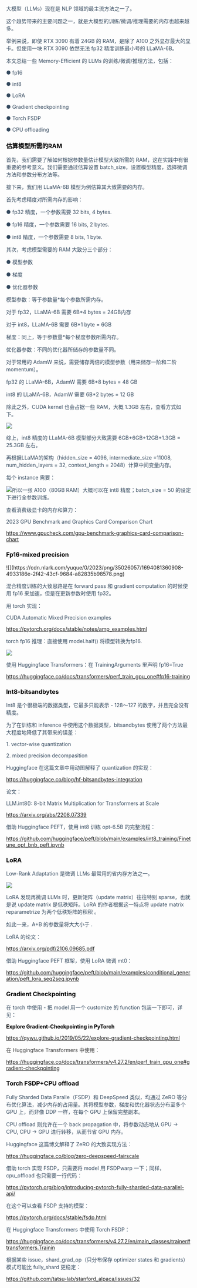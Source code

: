 <font style="color:rgb(52, 73, 94);">大模型（LLMs）现在是 NLP 领域的最主流方法之一了。</font>

<font style="color:rgb(52, 73, 94);">这个趋势带来的主要问题之一，就是大模型的训练/微调/推理需要的内存也越来越多。</font>

<font style="color:rgb(52, 73, 94);">举例来说，即使 RTX 3090 有着 24GB 的 RAM，是除了 A100 之外显存最大的显卡。但使用一块 RTX 3090 依然无法 fp32 精度训练最小号的 LLaMA-6B。</font>

<font style="color:rgb(52, 73, 94);">本文总结一些 Memory-Efficient 的 LLMs 的训练/微调/推理方法，包括：</font>

<font style="color:rgb(52, 73, 94);">● fp16</font>

<font style="color:rgb(52, 73, 94);">● int8</font>

<font style="color:rgb(52, 73, 94);">● LoRA</font>

<font style="color:rgb(52, 73, 94);">● Gradient checkpointing</font>

<font style="color:rgb(52, 73, 94);">● Torch FSDP</font>

<font style="color:rgb(52, 73, 94);">● CPU offloading</font>

### <font style="color:rgb(0, 0, 0);">估算模型所需的RAM</font><font style="color:rgb(63, 63, 63);"></font>
<font style="color:rgb(52, 73, 94);">首先，我们需要了解如何根据参数量估计模型大致所需的 RAM，这在实践中有很重要的参考意义。我们需要通过估算设置 batch_size，设置模型精度，选择微调方法和参数分布方法等。</font>

<font style="color:rgb(52, 73, 94);">接下来，我们用 LLaMA-6B 模型为例估算其大致需要的内存。</font>

<font style="color:rgb(52, 73, 94);">首先考虑精度对所需内存的影响：</font>

<font style="color:rgb(52, 73, 94);">● fp32 精度，一个参数需要 32 bits, 4 bytes.</font>

<font style="color:rgb(52, 73, 94);">● fp16 精度，一个参数需要 16 bits, 2 bytes.</font>

<font style="color:rgb(52, 73, 94);">● int8 精度，一个参数需要 8 bits, 1 byte.</font>

<font style="color:rgb(52, 73, 94);">其次，考虑模型需要的 RAM 大致分三个部分：</font>

<font style="color:rgb(52, 73, 94);">● 模型参数</font>

<font style="color:rgb(52, 73, 94);">● 梯度</font>

<font style="color:rgb(52, 73, 94);">● 优化器参数</font>

<font style="color:rgb(52, 73, 94);">模型参数：等于参数量*每个参数所需内存。</font>

<font style="color:rgb(52, 73, 94);">对于 fp32，LLaMA-6B 需要 6B*4 bytes = 24GB内存</font>

<font style="color:rgb(52, 73, 94);">对于 int8，LLaMA-6B 需要 6B*1 byte = 6GB</font>

<font style="color:rgb(52, 73, 94);">梯度：同上，等于参数量*每个梯度参数所需内存。</font>

<font style="color:rgb(52, 73, 94);">优化器参数：不同的优化器所储存的参数量不同。</font>

<font style="color:rgb(52, 73, 94);">对于常用的 AdamW 来说，需要储存两倍的模型参数（用来储存一阶和二阶momentum）。</font>

<font style="color:rgb(52, 73, 94);">fp32 的 LLaMA-6B，AdamW 需要 6B*8 bytes = 48 GB</font>

<font style="color:rgb(52, 73, 94);">int8 的 LLaMA-6B，AdamW 需要 6B*2 bytes = 12 GB</font>

<font style="color:rgb(52, 73, 94);">除此之外，CUDA kernel 也会占据一些 RAM，大概 1.3GB 左右，查看方式如下。</font>

![](https://cdn.nlark.com/yuque/0/2023/png/35026057/1694081360947-e0e858e4-eb34-4fa5-81f1-d6e0ad9a59c1.png)

<font style="color:rgb(52, 73, 94);">综上，int8 精度的 LLaMA-6B 模型部分大致需要 6GB+6GB+12GB+1.3GB = 25.3GB 左右。</font>

<font style="color:rgb(52, 73, 94);">再根据LLaMA的架构（hidden_size = 4096, intermediate_size =11008, num_hidden_layers = 32, context_length = 2048）计算中间变量内存。</font>

<font style="color:rgb(52, 73, 94);">每个 instance 需要：  
</font>

![](https://cdn.nlark.com/yuque/0/2023/png/35026057/1694081361017-efa9dbc3-aeca-44cb-94aa-3e70b9f0e5d2.png)<font style="color:rgb(52, 73, 94);">所以一张 A100（80GB RAM）大概可以在 int8 精度；batch_size = 50 的设定下进行全参数训练。</font>

<font style="color:rgb(52, 73, 94);">查看消费级显卡的内存和算力：</font>

<font style="color:rgb(52, 73, 94);">2023 GPU Benchmark and Graphics Card Comparison Chart</font>

<font style="color:rgb(52, 73, 94);">https://www.gpucheck.com/gpu-benchmark-graphics-card-comparison-chart</font>

### <font style="color:rgb(0, 0, 0);">Fp16-mixed precision</font><font style="color:rgb(52, 73, 94);">  
</font>
![](https://cdn.nlark.com/yuque/0/2023/png/35026057/1694081360908-4933186e-2f42-43cf-9684-a82835b98578.png)

<font style="color:rgb(52, 73, 94);">混合精度训练的大致思路是在 forward pass 和 gradient computation 的时候使用 fp16 来加速，但是在更新参数时使用 fp32。</font>

<font style="color:rgb(52, 73, 94);">用 torch 实现：</font>

<font style="color:rgb(52, 73, 94);">CUDA Automatic Mixed Precision examples</font>

<font style="color:rgb(52, 73, 94);">https://pytorch.org/docs/stable/notes/amp_examples.html</font>

<font style="color:rgb(52, 73, 94);">torch fp16 推理：直接使用 model.half() 将模型转换为fp16.</font>

![](https://cdn.nlark.com/yuque/0/2023/png/35026057/1694081362731-db3e6c3b-6db7-4b21-a389-f2f8acb5ce2a.png)<font style="color:rgba(0, 0, 0, 0.9);"></font>

<font style="color:rgb(52, 73, 94);">使用 Huggingface Transformers：在 TrainingArguments 里声明 fp16=True</font>

<font style="color:rgb(52, 73, 94);">https://huggingface.co/docs/transformers/perf_train_gpu_one#fp16-training</font>

### <font style="color:rgb(0, 0, 0);">Int8-bitsandbytes</font><font style="color:rgb(63, 63, 63);"></font>
<font style="color:rgb(52, 73, 94);">Int8 是个很极端的数据类型，它最多只能表示 - 128～127 的数字，并且完全没有精度。</font>

<font style="color:rgb(52, 73, 94);">为了在训练和 inference 中使用这个数据类型，bitsandbytes 使用了两个方法最大程度地降低了其带来的误差：</font>

<font style="color:rgb(52, 73, 94);">1. vector-wise quantization</font>

<font style="color:rgb(52, 73, 94);">2. mixed precision decompasition</font>

<font style="color:rgb(52, 73, 94);">Huggingface 在这篇文章中用动图解释了 quantization 的实现：</font>

<font style="color:rgb(52, 73, 94);">https://huggingface.co/blog/hf-bitsandbytes-integration</font>

<font style="color:rgb(52, 73, 94);">论文：</font>

<font style="color:rgb(52, 73, 94);">LLM.int8(): 8-bit Matrix Multiplication for Transformers at Scale</font>

<font style="color:rgb(52, 73, 94);">https://arxiv.org/abs/2208.07339</font>

<font style="color:rgb(52, 73, 94);">借助 Huggingface PEFT，使用 int8 训练 opt-6.5B 的完整流程：</font>

<font style="color:rgb(52, 73, 94);">https://github.com/huggingface/peft/blob/main/examples/int8_training/Finetune_opt_bnb_peft.ipynb</font>

### <font style="color:rgb(0, 0, 0);">LoRA</font><font style="color:rgb(63, 63, 63);"></font>
<font style="color:rgb(52, 73, 94);">Low-Rank Adaptation 是微调 LLMs 最常用的省内存方法之一。</font>

![](https://cdn.nlark.com/yuque/0/2023/png/35026057/1694081362823-747882ca-d6ca-41a7-8b32-ed7ba46f640d.png)

<font style="color:rgb(52, 73, 94);">LoRA 发现再微调 LLMs 时，更新矩阵（update matrix）往往特别 sparse，也就是说 update matrix 是低秩矩阵。LoRA 的作者根据这一特点将 update matrix reparametrize 为两个低秩矩阵的积积 。</font>

<font style="color:rgb(52, 73, 94);">如此一来，A+B 的参数量将大大小于 .</font>

<font style="color:rgb(52, 73, 94);">LoRA 的论文：</font>

<font style="color:rgb(52, 73, 94);">https://arxiv.org/pdf/2106.09685.pdf</font>

<font style="color:rgb(52, 73, 94);">借助 Huggingface PEFT 框架，使用 LoRA 微调 mt0：</font>

<font style="color:rgb(52, 73, 94);">https://github.com/huggingface/peft/blob/main/examples/conditional_generation/peft_lora_seq2seq.ipynb</font>

### <font style="color:rgb(0, 0, 0);">Gradient Checkpointing</font>
<font style="color:rgb(52, 73, 94);">在 torch 中使用 - 把 model 用一个 customize 的 function 包装一下即可，详见：</font>

**<font style="color:rgb(0, 0, 0);">Explore Gradient-Checkpointing in PyTorch</font>**

<font style="color:rgb(52, 73, 94);">https://qywu.github.io/2019/05/22/explore-gradient-checkpointing.html</font>

<font style="color:rgb(63, 63, 63);">在 Huggingface Transformers 中使用：</font>

<font style="color:rgb(52, 73, 94);">https://huggingface.co/docs/transformers/v4.27.2/en/perf_train_gpu_one#gradient-checkpointing</font>

### <font style="color:rgb(0, 0, 0);">Torch FSDP+CPU offload</font>
<font style="color:rgb(52, 73, 94);">Fully Sharded Data Paralle（FSDP）和 DeepSpeed 类似，均通过 ZeRO 等分布优化算法，减少内存的占用量。其将模型参数，梯度和优化器状态分布至多个 GPU 上，而非像 DDP 一样，在每个 GPU 上保留完整副本。</font>

<font style="color:rgb(52, 73, 94);">CPU offload 则允许在一个 back propagation 中，将参数动态地从 GPU -> CPU, CPU -> GPU 进行转移，从而节省 GPU 内存。</font>

<font style="color:rgb(52, 73, 94);">Huggingface 这篇博文解释了 ZeRO 的大致实现方法：</font>

<font style="color:rgb(52, 73, 94);">https://huggingface.co/blog/zero-deepspeed-fairscale</font>

<font style="color:rgb(52, 73, 94);">借助 torch 实现 FSDP，只需要将 model 用 FSDPwarp 一下；同样，cpu_offload 也只需要一行代码：</font>

<font style="color:rgb(52, 73, 94);">https://pytorch.org/blog/introducing-pytorch-fully-sharded-data-parallel-api/</font>

<font style="color:rgb(52, 73, 94);">在这个可以查看 FSDP 支持的模型：</font>

<font style="color:rgb(52, 73, 94);">https://pytorch.org/docs/stable/fsdp.html</font>

<font style="color:rgb(52, 73, 94);">在 Huggingface Transformers 中使用 Torch FSDP：</font>

<font style="color:rgb(52, 73, 94);">https://huggingface.co/docs/transformers/v4.27.2/en/main_classes/trainer#transformers.Trainin</font>

<font style="color:rgb(52, 73, 94);">根据某些 issue，shard_grad_op（只分布保存 optimizer states 和 gradients）模式可能比 fully_shard 更稳定：</font>

<font style="color:rgb(52, 73, 94);">https://github.com/tatsu-lab/stanford_alpaca/issues/32</font>

